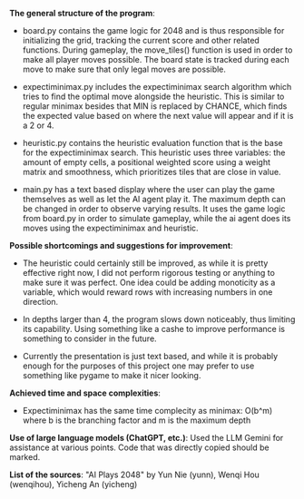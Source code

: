 **The general structure of the program**:
- board.py contains the game logic for 2048 and is thus responsible for initializing the grid, tracking the current score and other related functions.  During gameplay, the move_tiles() function is used in order to make all player moves possible. The board state is tracked during each move to make sure that only legal moves are possible.

- expectiminimax.py includes the expectiminimax search algorithm which tries to find the optimal move alongside the heuristic. This is similar to regular minimax besides that MIN is replaced by CHANCE, which finds the expected value based on where the next value will appear and if it is a 2 or 4.

- heuristic.py contains the heuristic evaluation function that is the base for the expectiminimax search. This heuristic uses three variables: the amount of empty cells, a positional weighted score using a weight matrix and smoothness, which prioritizes tiles that are close in value.

- main.py has a text based display where the user can play the game themselves as well as let the AI agent play it. The maximum depth can be changed in order to observe varying results. It uses the game logic from board.py in order to simulate gameplay, while the ai agent does its moves using the expectiminimax and heuristic.

**Possible shortcomings and suggestions for improvement**:
- The heuristic could certainly still be improved, as while it is pretty effective right now, I did not perform rigorous testing or anything to make sure it was perfect. One idea could be adding monoticity as a variable, which would reward rows with increasing numbers in one direction.

- In depths larger than 4, the program slows down noticeably, thus limiting its capability. Using something like a cashe to improve performance is something to consider in the future.

- Currently the presentation is just text based, and while it is probably enough for the purposes of this project one may prefer to use something like pygame to make it nicer looking.

**Achieved time and space complexities**:
- Expectiminimax has the same time complecity as minimax: O(b^m) where b is the branching factor and m is the maximum depth

**Use of large language models (ChatGPT, etc.)**:
Used the LLM Gemini for assistance at various points. Code that was directly copied should be marked.

**List of the sources**:
"AI Plays 2048" by Yun Nie (yunn), Wenqi Hou (wenqihou), Yicheng An (yicheng)